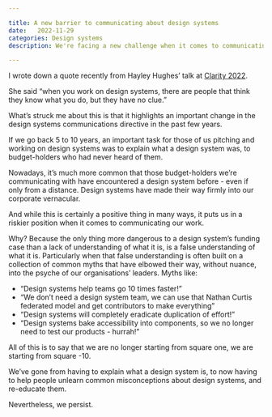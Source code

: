 ```yaml
---

title: A new barrier to communicating about design systems
date:   2022-11-29
categories: Design systems
description: We're facing a new challenge when it comes to communicating design systems work to our organisations' leadership. We used to have to educate budget-holders - now we have to re-educate them.

---
```


I wrote down a quote recently from Hayley Hughes’ talk at [Clarity 2022](https://www.clarityconf.com/event/2022). 

She said “when you work on design systems, there are people that think they know what you do, but they have no clue.”

What’s struck me about this is that it highlights an important change in the design systems communications directive in the past few years.

If we go back 5 to 10 years, an important task for those of us pitching and working on design systems was to explain what a design system was, to budget-holders who had never heard of them.

Nowadays, it’s much more common that those budget-holders we’re communicating with have encountered a design system before - even if only from a distance. Design systems have made their way firmly into our corporate vernacular. 

And while this is certainly a positive thing in many ways, it puts us in a riskier position when it comes to communicating our work.

Why? Because the only thing more dangerous to a design system’s funding case than a lack of understanding of what it is, is a false understanding of what it is. Particularly when that false understanding is often built on a collection of common myths that have elbowed their way, without nuance, into the psyche of our organisations’ leaders. Myths like:

- “Design systems help teams go 10 times faster!”
- “We don’t need a design system team, we can use that Nathan Curtis federated model and get contributors to make everything”
- “Design systems will completely eradicate duplication of effort!”
- “Design systems bake accessibility into components, so we no longer need to test our products - hurrah!”

All of this is to say that we are no longer starting from square one, we are starting from square -10. 

We’ve gone from having to explain what a design system is, to now having to help people unlearn common misconceptions about design systems, and re-educate them.

Nevertheless, we persist.

